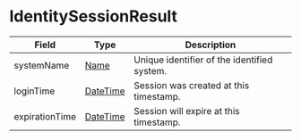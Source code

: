 # IdentitySessionResult

Field | Type | Description
--- | --- | --- 
systemName | [Name](../primitives.md#name) | Unique identifier of the identified system.
loginTime | [DateTime](../primitives.md#datetime) | Session was created at this timestamp.
expirationTime | [DateTime](../primitives.md#datetime) | Session will expire at this timestamp.
